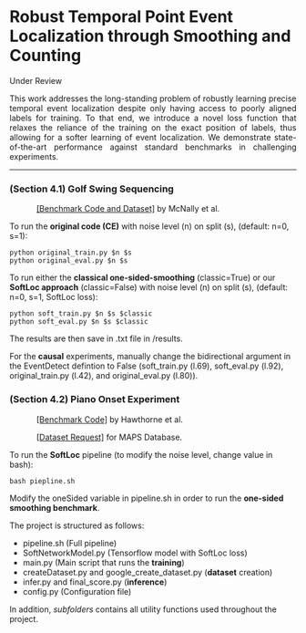 # Robust Temporal Point Event Localization through Smoothing and Counting
Under Review

<div style="text-align: justify">
This work addresses the long-standing problem of robustly learning precise temporal event localization despite only having access to poorly aligned labels for training. To that end, we introduce a novel loss function that relaxes the reliance of the training on the exact position of labels, thus allowing for a softer learning of event localization. We demonstrate state-of-the-art performance against standard benchmarks in challenging experiments.
</div>

---
### (Section 4.1) Golf Swing Sequencing
&nbsp;&nbsp;&nbsp;&nbsp;&nbsp;&nbsp;&nbsp;&nbsp;&nbsp;&nbsp;&nbsp;&nbsp;[[Benchmark Code and Dataset]](https://github.com/wmcnally/golfdb) by McNally et al.

To run the **original code (CE)** with noise level (n) on split (s), (default: n=0, s=1):
```
python original_train.py $n $s
python original_eval.py $n $s
```

To run either the **classical one-sided-smoothing** (classic=True) or our **SoftLoc approach** (classic=False) with noise level (n) on split (s), (default: n=0, s=1, SoftLoc loss):
```
python soft_train.py $n $s $classic
python soft_eval.py $n $s $classic
```

The results are then save in .txt file in /results.

For the **causal** experiments, manually change the bidirectional argument in the EventDetect defintion to False (soft_train.py (l.69), soft_eval.py (l.92), original_train.py (l.42), and original_eval.py (l.80)).  


### (Section 4.2) Piano Onset Experiment
&nbsp;&nbsp;&nbsp;&nbsp;&nbsp;&nbsp;&nbsp;&nbsp;&nbsp;&nbsp;&nbsp;&nbsp;[[Benchmark Code]](https://github.com/tensorflow/magenta/tree/9885adef56d134763a89de5584f7aa18ca7d53b6) by Hawthorne et al.

&nbsp;&nbsp;&nbsp;&nbsp;&nbsp;&nbsp;&nbsp;&nbsp;&nbsp;&nbsp;&nbsp;&nbsp;[[Dataset Request]](http://www.tsi.telecom-paristech.fr/aao/en/2010/07/08/maps-database-a-piano-database-for-multipitch-estimation-and-automatic-transcription-of-music/) for MAPS Database.

To run the **SoftLoc** pipeline (to modify the noise level, change value in bash):
```
bash piepline.sh
```
Modify the oneSided variable in pipeline.sh in order to run the **one-sided smoothing benchmark**.

The project is structured as follows:

- pipeline.sh (Full pipeline)
- SoftNetworkModel.py (Tensorflow model with SoftLoc loss)
- main.py (Main script that runs the **training**)
- createDataset.py and google_create_dataset.py (**dataset** creation)
- infer.py and final_score.py (**inference**)
- config.py (Configuration file)

In addition, *subfolders* contains all utility functions used throughout the project.
